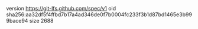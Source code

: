 version https://git-lfs.github.com/spec/v1
oid sha256:aa32df5f4ffbd7b17a4ad346de0f7b0004fc233f3b1d87bd1465e3b999bace94
size 2688

